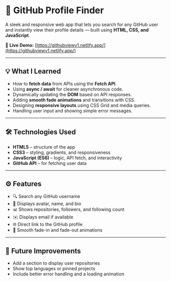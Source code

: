 # 🚀 GitHub Profile Finder

A sleek and responsive web app that lets you search for any GitHub user and instantly view their profile details — built using **HTML, CSS, and JavaScript**.

🔗 **Live Demo:** [https://githubviewv1.netlify.app/](https://githubviewv1.netlify.app/)

---

## 💡 What I Learned

- How to **fetch data** from APIs using the **Fetch API**.  
- Using **async / await** for cleaner asynchronous code.  
- Dynamically updating the **DOM** based on API responses.  
- Adding **smooth fade animations** and transitions with CSS.  
- Designing **responsive layouts** using CSS Grid and media queries.  
- Handling user input and showing simple error messages.

---

## 🛠️ Technologies Used

- **HTML5** – structure of the app  
- **CSS3** – styling, gradients, and responsiveness  
- **JavaScript (ES6)** – logic, API fetch, and interactivity  
- **GitHub API** – for fetching user data  

---

## ⚙️ Features

- 🔍 Search any GitHub username  
- 👤 Displays avatar, name, and bio  
- 📊 Shows repositories, followers, and following count  
- ✉️ Displays email if available  
- 🌐 Direct link to the GitHub profile  
- 🎨 Smooth fade-in and fade-out animations  

---

## 🧠 Future Improvements

- Add a section to display user repositories  
- Show top languages or pinned projects  
- Include better error handling and a loading animation  



